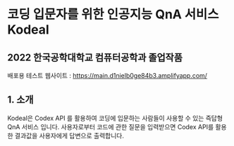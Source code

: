 # 코딩 입문자를 위한 인공지능 QnA 서비스 Kodeal

## 2022 한국공학대학교 컴퓨터공학과 졸업작품
배포용 테스트 웹사이트 : https://main.d1nielb0ge84b3.amplifyapp.com/

## 1. 소개
Kodeal은 Codex API 를 활용하여 코딩에 입문하는 사람들이 사용할 수 있는 즉답형 QnA 서비스 입니다.
사용자로부터 코드에 관한 질문을 입력받으면 Codex API를 활용한 결과값을 사용자에게 답변으로 출력합니다.

